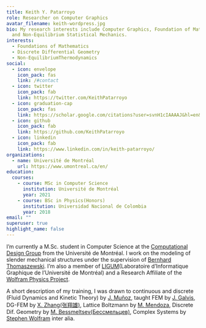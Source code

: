 ```yaml
---
title: Keith Y. Patarroyo
role: Researcher on Computer Graphics
avatar_filename: keith-wordpress.jpg
bio: My research interests include Computer Graphics, Foundation of Mathematics
  and Non-Equilibrium Statistical Mechanics.
interests:
  - Foundations of Mathematics
  - Discrete Differential Geometry
  - Non-EquilibriumThermodynamics
social:
  - icon: envelope
    icon_pack: fas
    link: /#contact
  - icon: twitter
    icon_pack: fab
    link: https://twitter.com/KeithPatarroyo
  - icon: graduation-cap
    icon_pack: fas
    link: https://scholar.google.com/citations?user=svnH1cIAAAAJ&hl=en&oi=ao
  - icon: github
    icon_pack: fab
    link: https://github.com/KeithPatarroyo
  - icon: linkedin
    icon_pack: fab
    link: https://www.linkedin.com/in/keith-patarroyo/
organizations:
  - name: Université de Montréal
    url: https://www.umontreal.ca/en/
education:
  courses:
    - course: MSc in Computer Science
      institution: Université de Montréal
      year: 2021
    - course: BSc in Physics(Honors)
      institution: Universidad Nacional de Colombia
      year: 2018
email: ""
superuser: true
highlight_name: false
---
```

I’m currently a M.Sc. student in Computer Science at the [Computational Design Group](http://www-labs.iro.umontreal.ca/~bernhard/) from the Université de Montréal. I work on the modeling of slender mechanical structures under the supervision of [Bernhard Thomaszewski](http://www-labs.iro.umontreal.ca/~bernhard/bernhard.html). I’m also a member of [LIGUM](http://www.ligum.umontreal.ca/)(Laboratoire d’Informatique Graphique de l’Université de Montréal) and a Research Affiliate of the [Wolfram Physics Project](https://www.wolframphysics.org/).

A short description of my training, I was drawn to continuous and discrete (Fluid Dynamics and Kinetic Theory) by [J. Muñoz](http://ciencias.bogota.unal.edu.co/gruposdeinvestigacion/simulacion-de-sistemas-fisicos/miembros/director/), taught FEM by [J. Galvis](https://sites.google.com/view/jgalvis/home), DG-FEM by [X. Zhang(张翔雄)](http://www.math.purdue.edu/~zhan1966/), Lattice Boltzmann by [M. Mendoza](http://www.ifb.ethz.ch/comphys/people/senior-scientists/miller-mendoza-jimenez.html), Discrete Dif. Geometry by [M. Bessmeltsev(Бессмельцев)](http://www-labs.iro.umontreal.ca/~bmpix/), Complex Systems by [Stephen Wolfram](https://www.stephenwolfram.com/) inter alia.
